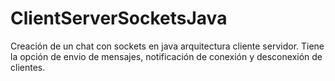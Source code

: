 # ClientServerSocketsJava
Creación de un chat con sockets en java arquitectura cliente servidor. Tiene la opción de envio de mensajes, notificación de conexión y desconexión de clientes.
